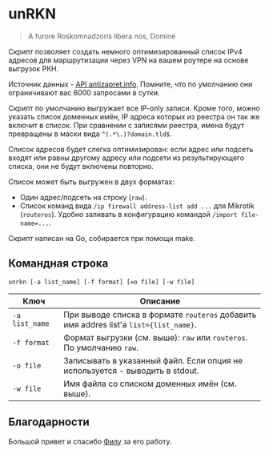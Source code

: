 # unRKN #

> A furore Roskomnadzoris libera nos, Domine

Скрипт позволяет создать немного оптимизированный список IPv4 адресов для маршрутизации через VPN
на вашем роутере на основе выгрузок РКН.

Источник данных - [API antizapret.info](https://antizapret.info/api.php). Помните, что по умолчанию
они ограничивают вас 6000 запросами в сутки.

Скрипт по умолчанию выгружает все IP-only записи. Кроме того, можно указать список доменных имён,
IP адреса которых из реестра он так же включит в список. При сравнении с записями реестра, имена
будут превращены в маски вида `^(.*\.)?domain.tld$`.

Список адресов будет слегка оптимизирован: если адрес или подсеть входят или равны другому адресу
или подсети из результирующего списка, они не будут включены повторно.

Список может быть выгружен в двух форматах:

* Один адрес/подсеть на строку (`raw`).
* Список команд вида `/ip firewall address-list add ...` для Mikrotik (`routeros`). Удобно заливать
  в конфигурацию командой `/import file-name=...`.

Скрипт написан на Go, собирается при помощи make.

## Командная строка ##

`unrkn [-a list_name] [-f format] [=o file] [-w file]`

| Ключ           | Описание |
|----------------|----------|
| `-a list_name` | При выводе списка в формате `routeros` добавить имя addres list'а `list={list_name}`. |
| `-f format`    | Формат выгрузки (см. выше): `raw` или `routeros`. По умолчанию `raw`. |
| `-o file`      | Записывать в указанный файл. Если опция не используется - выводить в stdout. |
| `-w file`      | Имя файла со списком доменных имён (см. выше). |

## Благодарности ##

Большой привет и спасибо [Филу](https://usher2.club) за его работу.
